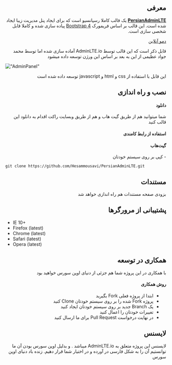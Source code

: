 <h2 dir="rtl">معرفی</h2>
<p dir="rtl"><strong><a href="https://hesammousavi.github.io/PersianAdminLTE/">PersianAdminLTE</a></strong> یک قالب کاملا رسپانسیو است که برای ایجاد پنل مدیریت زیبا ایجاد شده است. این قالب بر اساس فریمورک <a href="https://getbootstrap.com">Bootstrap 4</a> پیاده سازی شده و کاملا قابل شخصی سازی است.</p>

<p dir="rtl"><a href="https://hesammousavi.github.io/PersianAdminLTE/">دمو آنلاین</a></p>

<p dir="rtl">قابل ذکر است که این قالب توسط AdminLTE.io آماده سازی شده اما توسط محمد جواد عظیمی  از این به بعد بر اساس این ورژن توسعه داده میشود</p>

!["AdminPanel"](https://roocket.ir/public/images/2018/12/17/adminpanel.png "Admin Panel")

<p dir="rtl">این قابل با استفاده از css و html و javascript توسعه داده شده است</p>

<h2 dir="rtl">نصب و راه اندازی</h2>

<h4 dir="rtl">دانلود</h4>

<p dir="rtl">شما میتوانید هم از طریق گیت هاب و هم از طریق وبسایت راکت اقدام به دانلود این قالب کنید</p>

<h4 dir="rtl">استفاده از رابط کامندی</h4>

<h4 dir="rtl">گیت‌هاب</h4>

<p dir="rtl">- کپی بر روی سیستم خودتان</p>

```
git clone https://github.com/Hesammousavi/PersianAdminLTE.git
```

<h2 dir="rtl">مستندات</h2>
<p dir="rtl">بزودی صفحه مستندات هم راه اندازی خواهد شد</p>


<h2 dir="rtl">پشتیبانی از مرورگرها</h2>
<ul dir="ltr">
  <li dir="ltr">IE 10+</li>
  <li dir="ltr">Firefox (latest)</li>
  <li dir="ltr">Chrome (latest)</li>
  <li dir="ltr">Safari (latest)</li>
  <li dir="ltr">Opera (latest)</li>
</ul>

<h2 dir="rtl">همکاری در توسعه</h2>
<p dir="rtl">با همکاری در این پروژه شما هم جزئی از دنیای اوپن سورس خواهید بود</p>

<h4 dir="rtl">روش همکاری</h4>
<ul dir="rtl">
  <li>ابتدا از پروژه فعلی Fork بگیرید</li>
  <li>پروژه Fork شده را بر روی سیستم خودتان Clone کنید</li>
  <li>یک Branch جدید بر روی سیستم خودتان ایجاد کنید</li>
  <li>تغییرات خودتان را اعمال کنید</li>
  <li>در نهایت درخواست Pull Request برای ما ارسال کنید</li>
</ul>

<h2 dir="rtl">لایسنس</h2>
<p dir="rtl">لایسنس این پروژه متعلق به AdminLTE.io میباشد . و بدلیل اوپن سورس بودن آن ما توانستیم آن را به شکل فارسی در آورده و در اختیار شما قرار دهیم. زنده باد دنیای اوپن سورس</p>
